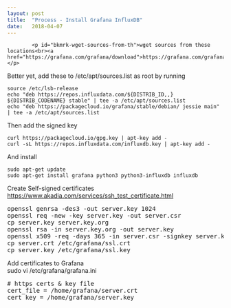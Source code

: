 ```yaml
---
layout: post
title:  "Process - Install Grafana InfluxDB"
date:   2018-04-07
---
```




            <p id="bkmrk-wget-sources-from-th">wget sources from these locations<br><a href="https://grafana.com/grafana/download">https://grafana.com/grafana/download<br>https://portal.influxdata.com/downloads</a></p>
<p id="bkmrk-better-yet%2C-add-thes">Better yet, add these to /etc/apt/sources.list as root by running</p>
<pre id="bkmrk-source-%2Fetc%2Flsb-rele"><code>source /etc/lsb-release<br>echo "deb https://repos.influxdata.com/${DISTRIB_ID,,} ${DISTRIB_CODENAME} stable" | tee -a /etc/apt/sources.list
echo "deb https://packagecloud.io/grafana/stable/debian/ jessie main" | tee -a /etc/apt/sources.list</code></pre>
<p id="bkmrk-then-add-the-signed-">Then add the signed key</p>
<pre id="bkmrk-curl-https%3A%2F%2Fpackage"><code>curl https://packagecloud.io/gpg.key <span class="token function">| </span>apt-key add -
curl -sL https://repos.influxdata.com/influxdb.key | apt-key add -</code></pre>
<p id="bkmrk-and-install">And install</p>
<pre id="bkmrk-sudo-apt-get-updates"><code>sudo apt-get update<br>sudo apt-get install grafana python3 python3-influxdb influxdb<br></code></pre>
<p id="bkmrk-create-self-signed-c">Create Self-signed certificates <br><a href="https://www.akadia.com/services/ssh_test_certificate.html">https://www.akadia.com/services/ssh_test_certificate.html</a></p>
<pre id="bkmrk-openssl-genrsa--des3">openssl genrsa -des3 -out server.key 1024<br>openssl req -new -key server.key -out server.csr<br>cp server.key server.key.org<br>openssl rsa -in server.key.org -out server.key<br>openssl x509 -req -days 365 -in server.csr -signkey server.key -out server.crt<br>cp server.crt /etc/grafana/ssl.crt<br>cp server.key /etc/grafana/ssl.key</pre>
<p id="bkmrk-add-certificates-to-">Add certificates to Grafana<br>sudo vi /etc/grafana/grafana.ini</p>
<pre id="bkmrk-%23-https-certs-%26-key-"># https certs &amp; key file<br>cert_file = /home/grafana/server.crt<br>cert_key = /home/grafana/server.key</pre>
